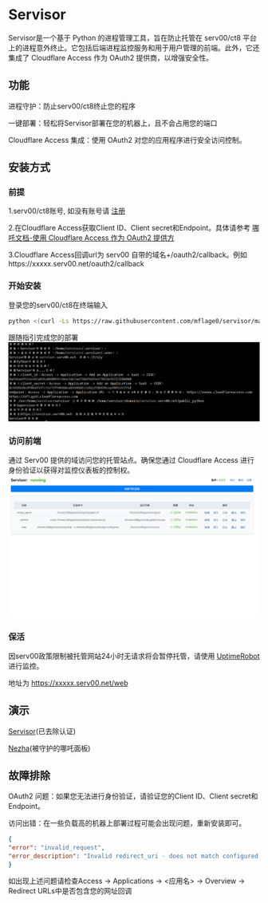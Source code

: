 # Servisor

Servisor是一个基于 Python 的进程管理工具，旨在防止托管在 serv00/ct8 平台上的进程意外终止。它包括后端进程监控服务和用于用户管理的前端。此外，它还集成了 Cloudflare Access 作为 OAuth2 提供商，以增强安全性。


## 功能


进程守护：防止serv00/ct8终止您的程序

一键部署：轻松将Servisor部署在您的机器上，且不会占用您的端口

Cloudflare Access 集成：使用 OAuth2 对您的应用程序进行安全访问控制。

## 安装方式

### 前提
1.serv00/ct8账号, 如没有账号请 [注册](https://www.serv00.com/offer/create_new_account)

2.在Cloudflare Access获取Client ID、Client secret和Endpoint。具体请参考 [哪吒文档-使用 Cloudflare Access 作为 OAuth2 提供方](https://nezha.wiki/guide/q8.html)

3.Cloudflare Access回调url为 serv00 自带的域名+/oauth2/callback。例如https://xxxxx.serv00.net/oauth2/callback

### 开始安装
登录您的serv00/ct8在终端输入
```bash
python <(curl -Ls https://raw.githubusercontent.com/mflage0/servisor/main/install.py)
```
跟随指引完成您的部署
![](static/images/img_2.png)

### 访问前端
通过 Serv00 提供的域访问您的托管站点。确保您通过 Cloudflare Access 进行身份验证以获得对监控仪表板的控制权。
![](static/images/img_1.png)


### 保活
因serv00政策限制被托管网站24小时无请求将会暂停托管，请使用 [UptimeRobot](https://uptimerobot.com/) 进行监控。

地址为 https://xxxxx.serv00.net/web

## 演示

[Servisor](https://servisor.serv00.net/)(已去除认证)

[Nezha](http://nezha.servisor.serv00.net/)(被守护的哪吒面板)


## 故障排除
OAuth2 问题：如果您无法进行身份验证，请验证您的Client ID、Client secret和Endpoint。

访问出错：在一些负载高的机器上部署过程可能会出现问题，重新安装即可。

```json
{
"error": "invalid_request",
"error_description": "Invalid redirect_uri - does not match configured values"
}
```
如出现上述问题请检查Access -> Applications -> <应用名> -> Overview -> Redirect URLs中是否包含您的网址回调
